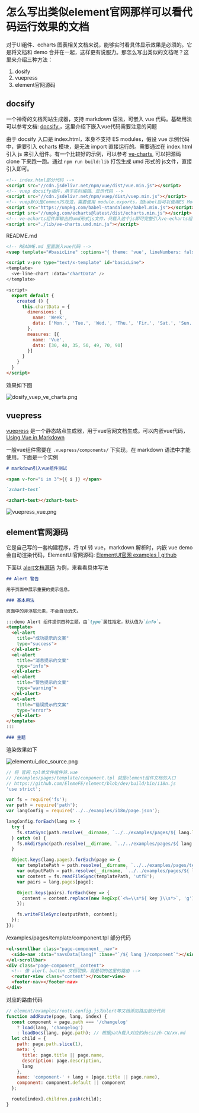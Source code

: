 # 怎么写出类似element官网那样可以看代码运行效果的文档

对于UI组件、echarts 图表相关文档来说，能够实时看具体显示效果是必须的。它是将文档和 demo 合并在一起，这样更有说服力。那怎么写出类似的文档呢？这里来介绍三种方法：
1. dosify 
2. vuepress 
3. element官网源码

## docsify
一个神奇的文档网站生成器，支持 markdown 语法，可嵌入 vue 代码。基础用法可以参考文档: [docsify ](https://docsify.js.org/#/quickstart)，这里介绍下嵌入vue代码需要注意的问题

由于 docsify 入口是 index.html，本身不支持 ES modules，假设 vue 示例代码中，需要引入 echarts 模块，是无法 import 直接运行的。需要通过在 index.html 引入 js 来引入组件。有一个比较好的示例，可以参考 [ve-charts](https://vueblocks.github.io/ve-charts/#/chart-line), 可以把源码 clone 下来跑一跑。通过 `npm run build:lib` 打包生成 umd 形式的 js文件，直接引入即可。

```html
<!-- index.html部分代码 -->
<script src="//cdn.jsdelivr.net/npm/vue/dist/vue.min.js"></script>
<!-- vuep docsify插件，用于实时编辑、显示代码 -->
<script src="//cdn.jsdelivr.net/npm/vuep/dist/vuep.min.js"></script>
<!-- vuep默认是CommonJS规范，需要使用 module.exports，加babel后可以使用ES Modules的export default -->
<script src="https://unpkg.com/babel-standalone/babel.min.js"></script>
<script src="//unpkg.com/echarts@latest/dist/echarts.min.js"></script>
<!-- ve-echarts组件库输出的umd形式js文件，只载入这个js即可完整引入ve-echarts组件库 -->
<script src="./lib/ve-charts.umd.min.js"></script>
```
README.md

```markdown
<!-- README.md 里面嵌入vue代码 -->
<vuep template="#basicLine" :options="{ theme: 'vue', lineNumbers: false }"></vuep>

<script v-pre type="text/x-template" id="basicLine">
<template>
  <ve-line-chart :data="chartData" />
</template>

<script>
  export default {
    created () {
      this.chartData = {
        dimensions: {
          name: 'Week',
          data: ['Mon.', 'Tue.', 'Wed.', 'Thu.', 'Fir.', 'Sat.', 'Sun.']
        },
        measures: [{
          name: 'Vue',
          data: [30, 40, 35, 50, 49, 70, 90]
        }]
      }
    }
  }
</script>
```
效果如下图

![dosify_vuep_ve_charts.png](../../../images/blog/vue/dosify_vuep_ve_charts.png)

## vuepress
[vuepress](https://vuepress.vuejs.org/) 是一个静态站点生成器，用于vue官网文档生成。可以内嵌vue代码，[Using Vue in Markdown](https://vuepress.vuejs.org/guide/using-vue.html#browser-api-access-restrictions) 

一般vue组件需要在 `.vuepress/components/` 下实现，在 markdown 语法中才能使用。下面是一个实例

```markdown
# markdown引入vue组件测试

<span v-for="i in 3">{{ i }} </span>

`zchart-test`

<zchart-test></zchart-test>
```

![vuepress_vue.png](../../../images/blog/vue/vuepress_vue.png)

## element官网源码
它是自己写的一套构建程序，将 tpl 转 vue，markdown 解析时，内嵌 vue demo 会自动渲染代码，ElementUI官网源码: [ElementUI官网 examples | github](https://github.com/ElemeFE/element/tree/dev/examples)

下面以 [alert文档源码](https://github.com/ElemeFE/element/blob/dev/examples/docs/zh-CN/alert.md) 为例，来看看具体写法

```markdown
## Alert 警告

用于页面中展示重要的提示信息。

### 基本用法

页面中的非浮层元素，不会自动消失。

:::demo Alert 组件提供四种主题，由`type`属性指定，默认值为`info`。
<template>
  <el-alert
    title="成功提示的文案"
    type="success">
  </el-alert>
  <el-alert
    title="消息提示的文案"
    type="info">
  </el-alert>
  <el-alert
    title="警告提示的文案"
    type="warning">
  </el-alert>
  <el-alert
    title="错误提示的文案"
    type="error">
  </el-alert>
</template>
:::

### 主题
```

渲染效果如下

![elementui_doc_source.png](../../../images/blog/vue/elementui_doc_source.png)



```js
// 将 官网.tpl单文件组件转.vue
// /examples/pages/template/component.tpl 就是element组件文档的入口
// https://github.com/ElemeFE/element/blob/dev/build/bin/i18n.js
'use strict';

var fs = require('fs');
var path = require('path');
var langConfig = require('../../examples/i18n/page.json');

langConfig.forEach(lang => {
  try {
    fs.statSync(path.resolve(__dirname, `../../examples/pages/${ lang.lang }`));
  } catch (e) {
    fs.mkdirSync(path.resolve(__dirname, `../../examples/pages/${ lang.lang }`));
  }

  Object.keys(lang.pages).forEach(page => {
    var templatePath = path.resolve(__dirname, `../../examples/pages/template/${ page }.tpl`);
    var outputPath = path.resolve(__dirname, `../../examples/pages/${ lang.lang }/${ page }.vue`);
    var content = fs.readFileSync(templatePath, 'utf8');
    var pairs = lang.pages[page];

    Object.keys(pairs).forEach(key => {
      content = content.replace(new RegExp(`<%=\\s*${ key }\\s*>`, 'g'), pairs[key]);
    });

    fs.writeFileSync(outputPath, content);
  });
});
```
/examples/pages/template/component.tpl 部分代码
```html
<el-scrollbar class="page-component__nav">
  <side-nav :data="navsData[lang]" :base="`/${ lang }/component`"></side-nav>
</el-scrollbar>
<div class="page-component__content">
  <!-- 像 alert、button 文档切换，就是切的这里的路由 -->
  <router-view class="content"></router-view>
  <footer-nav></footer-nav>
</div>
```
对应的路由代码
```js
// element/examples/route.config.js为alert等文档添加路由部分代码
function addRoute(page, lang, index) {
  const component = page.path === '/changelog'
    ? load(lang, 'changelog')
    : loadDocs(lang, page.path); // 根据path载入对应的docs/zh-CN/xx.md 
  let child = {
    path: page.path.slice(1),
    meta: {
      title: page.title || page.name,
      description: page.description,
      lang
    },
    name: 'component-' + lang + (page.title || page.name),
    component: component.default || component 
  };

  route[index].children.push(child);
}
```
